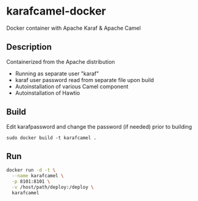 # karafcamel-docker
Docker container with Apache Karaf &amp; Apache Camel

Description
-----------
Containerized from the Apache distribution
- Running as separate user "karaf"
- karaf user password read from separate file upon build
- Autoinstallation of various Camel component
- Autoinstallation of Hawtio

Build
-----

Edit karafpassword and change the password (if needed) prior to building

```sudo docker build -t karafcamel .```

Run
---

```bash
docker run -d -t \
  --name karafcamel \
  -p 8101:8101 \
  -v /host/path/deploy:/deploy \
  karafcamel
```
